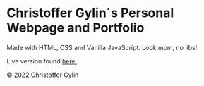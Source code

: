 # Christoffer Gylin´s Personal Webpage and Portfolio #

Made with HTML, CSS and Vanilla JavaScript. Look mom, no libs!

Live version found [here.](https://christoffergylin.github.io/portfolio/)

&copy; 2022 Christoffer Gylin
